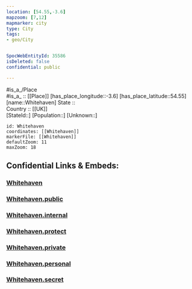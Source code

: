```yaml
---
location: [54.55,-3.6] 
mapzoom: [7,12] 
mapmarker: city 
type: City
tags:
- geo/City


SpocWebEntityId: 35586
isDeleted: false
confidential: public

---
```

#is_a_/Place  
#is_a_ :: [[Place]] 
[has_place_longitude::-3.6] 
[has_place_latitude::54.55] 
[name::Whitehaven] 
State ::  
Country :: [[UK]]  
[StateId::] 
[Population::] 
[Unknown::] 


```leaflet
id: Whitehaven
coordinates: [[Whitehaven]] 
markerFile: [[Whitehaven]] 
defaultZoom: 11 
maxZoom: 18
```


## Confidential Links & Embeds: 

### [Whitehaven](/_Standards/Earth/Continent/Europe/Europe~North/UK/England/Regions~England/North_West_England/Cumbria/Whitehaven.md) 

### [Whitehaven.public](/_public/Earth/Continent/Europe/Europe~North/UK/England/Regions~England/North_West_England/Cumbria/Whitehaven.public.md) 

### [Whitehaven.internal](/_internal/Earth/Continent/Europe/Europe~North/UK/England/Regions~England/North_West_England/Cumbria/Whitehaven.internal.md) 

### [Whitehaven.protect](/_protect/Earth/Continent/Europe/Europe~North/UK/England/Regions~England/North_West_England/Cumbria/Whitehaven.protect.md) 

### [Whitehaven.private](/_private/Earth/Continent/Europe/Europe~North/UK/England/Regions~England/North_West_England/Cumbria/Whitehaven.private.md) 

### [Whitehaven.personal](/_personal/Earth/Continent/Europe/Europe~North/UK/England/Regions~England/North_West_England/Cumbria/Whitehaven.personal.md) 

### [Whitehaven.secret](/_secret/Earth/Continent/Europe/Europe~North/UK/England/Regions~England/North_West_England/Cumbria/Whitehaven.secret.md)

